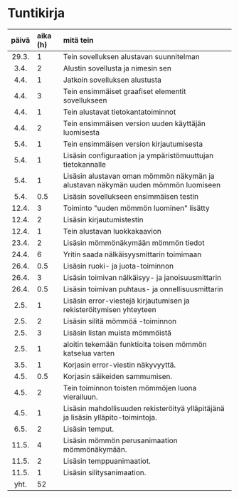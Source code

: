 # Tuntikirja

| päivä | aika (h) | mitä tein  |
| :----:|    :-----| :-----|
| 29.3. | 1         | Tein sovelluksen alustavan suunnitelman |
| 3.4. | 2         | Alustin sovellusta ja nimesin sen |
| 4.4. | 1         | Jatkoin sovelluksen alustusta |
| 4.4. | 3         | Tein ensimmäiset graafiset elementit sovellukseen |
| 4.4. | 1         | Tein alustavat tietokantatoiminnot |
| 4.4. | 2         | Tein ensimmäisen version uuden käyttäjän luomisesta |
| 5.4. | 1         | Tein ensimmäisen version kirjautumisesta |
| 5.4. | 1         | Lisäsin configuraation ja ympäristömuuttujan tietokannalle |
| 5.4. | 1         | Lisäsin alustavan oman mömmön näkymän ja alustavan näkymän uuden mömmön luomiseen |
| 5.4. | 0.5       | Lisäsin sovellukseen ensimmäisen testin |
| 12.4. | 3       | Toiminto "uuden mömmön luominen" lisätty |
| 12.4. | 2       | Lisäsin kirjautumistestin |
| 12.4. | 1       | Tein alustavan luokkakaavion |
| 23.4. | 2       | Lisäsin mömmönäkymään mömmön tiedot |
| 24.4. | 6       | Yritin saada nälkäisyysmittarin toimimaan |
| 26.4. | 0.5       | Lisäsin ruoki- ja juota-toiminnon |
| 26.4. | 3       | Lisäsin toimivan nälkäisyy- ja janoisuusmittarin |
| 26.4. | 0.5       | Lisäsin toimivan puhtaus- ja onnellisuusmittarin |
| 2.5. | 1       | Lisäsin error-viestejä kirjautumisen ja rekisteröitymisen yhteyteen |
| 2.5. | 2       | Lisäsin silitä mömmöä -toiminnon |
| 2.5. | 3       | Lisäsin listan muista mömmöistä |
| 2.5. | 1       | aloitin tekemään funktioita toisen mömmön katselua varten |
| 3.5. | 1       | Korjasin error-viestin näkyvyyttä. |
| 4.5. | 0.5     | Korjasin säikeiden sammumisen. |
| 4.5. | 2     | Tein toiminnon toisten mömmöjen luona vierailuun. |
| 4.5. | 1     | Lisäsin mahdollisuuden rekisteröityä ylläpitäjänä ja lisäsin ylläpito-toimintoja. |
| 6.5. | 2     | Lisäsin temput. |
| 11.5. | 4     | Lisäsin mömmön perusanimaation mömmönäkymään. |
| 11.5. | 2     | Lisäsin temppuanimaatiot. |
| 11.5. | 1     | Lisäsin silitysanimaation. |
| yht. | 52       | |
